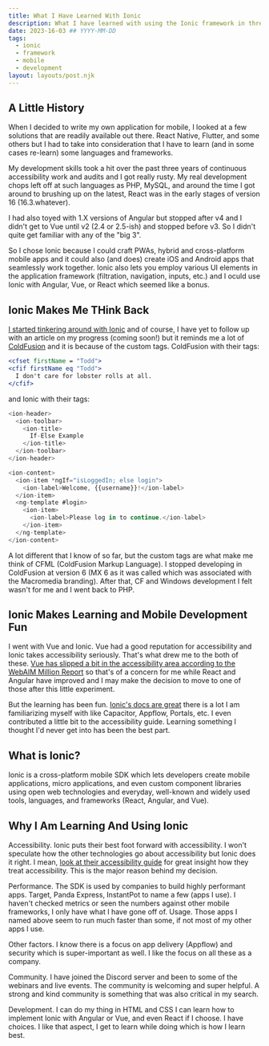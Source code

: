 ```yaml
---
title: What I Have Learned With Ionic
description: What I have learned with using the Ionic framework in three months.
date: 2023-16-03 ## YYYY-MM-DD
tags:
  - ionic
  - framework
  - mobile
  - development
layout: layouts/post.njk
---
```


## A Little History

When I decided to write my own application for mobile, I looked at a few solutions that are readily available out there. React Native, Flutter, and some others but I had to take into consideration that I have to learn (and in some cases re-learn) some languages and frameworks.

My development skills took a hit over the past three years of continuous accessibility work and audits and I got really rusty. My real development chops left off at such languages as PHP, MySQL, and around the time I got around to brushing up on the latest, React was in the early stages of version 16 (16.3.whatever).

I had also toyed with 1.X versions of Angular but stopped after v4 and I didn't get to Vue until v2 (2.4 or 2.5-ish) and stopped before v3. So I didn't quite get familiar with any of the "big 3".

So I chose Ionic because I could craft PWAs, hybrid and cross-platform mobile apps and it could also (and does) create iOS and Android apps that seamlessly work together. Ionic also lets you employ various UI elements in the application framework (filtration, navigation, inputs, etc.) and I oculd use Ionic with Angular, Vue, or React which seemed like a bonus.

## Ionic Makes Me THink Back

[I started tinkering around with Ionic](https://toddl.dev/posts/ionic-and-vue-part-one/) and of course, I have yet to follow up with an article on my progress (coming soon!) but it reminds me a lot of [ColdFusion](https://coldfusion.adobe.com/) and it is because of the custom tags. ColdFusion with their tags:

```cfml
<cfset firstName = "Todd">
<cfif firstName eq "Todd">
  I don't care for lobster rolls at all.
</cfif>
```

and Ionic with their tags:

```js
<ion-header>
  <ion-toolbar>
    <ion-title>
      If-Else Example
    </ion-title>
  </ion-toolbar>
</ion-header>

<ion-content>
  <ion-item *ngIf="isLoggedIn; else login">
    <ion-label>Welcome, {{username}}!</ion-label>
  </ion-item>
  <ng-template #login>
    <ion-item>
      <ion-label>Please log in to continue.</ion-label>
    </ion-item>
  </ng-template>
</ion-content>
```

A lot different that I know of so far, but the custom tags are what make me think of CFML (ColdFusion Markup Language). I stopped developing in ColdFusion at version 6 (MX 6 as it was called which was associated with the Macromedia branding). After that, CF and Windows development I felt wasn't for me and I went back to PHP.

## Ionic Makes Learning and Mobile Development Fun

I went with Vue and Ionic. Vue had a good reputation for accessibility and Ionic takes accessibility seriously. That's what drew me to the both of these. [Vue has slipped a bit in the accessibility area according to the WebAIM Million Report](https://webaim.org/projects/million/#frameworks) so that's of a concern for me while React and Angular have improved and I may make the decision to move to one of those after this little experiment.

But the learning has been fun. [Ionic's docs are great](https://ionic.io/docs) there is a lot I am familiarizing myself with like Capacitor, Appflow, Portals, etc. I even contributed a little bit to the accessibility guide. Learning something I thought I'd never get into has been the best part.

## What is Ionic?

Ionic is a cross-platform mobile SDK which lets developers create mobile applications, micro applications, and even custom component libraries using open web technologies and everyday, well-known and widely used tools, languages, and frameworks (React, Angular, and Vue).

## Why I Am Learning And Using Ionic

Accessibility. Ionic puts their best foot forward with accessibility. I won't speculate how the other technologies go about accessibility but Ionic does it right. I mean, [look at their accessibility guide](https://ionic.io/docs/accessibility) for great insight how they treat accessibility. This is the major reason behind my decision.

Performance. The SDK is used by companies to build highly performant apps. Target, Panda Express, InstantPot to name a few (apps I use). I haven't checked metrics or seen the numbers against other mobile frameworks, I only have what I have gone off of. Usage. Those apps I named above seem to run much faster than some, if not most of my other apps I use.

Other factors. I know there is a focus on app delivery (Appflow) and security which is super-important as well. I like the focus on all these as a company.

Community. I have joined the Discord server and been to some of the webinars and live events. The community is welcoming and super helpful. A strong and kind community is something that was also critical in my search.

Development. I can do my thing in HTML and CSS I can learn how to implement Ionic with Angular or Vue, and even React if I choose. I have choices. I like that aspect, I get to learn while doing which is how I learn best.
